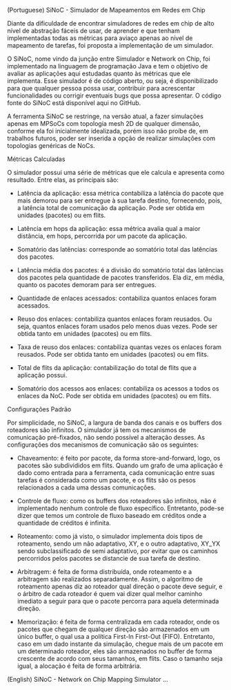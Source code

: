 (Portuguese)
SiNoC - Simulador de Mapeamentos em Redes em Chip

Diante da dificuldade de encontrar simuladores de redes em chip de alto nível de abstração fáceis de usar, de aprender e que tenham implementadas todas as métricas para aviaço apenas ao nivel de mapeamento de tarefas, foi proposta a implementação de um simulador.
 
O SiNoC, nome vindo da junção entre Simulador e Network on Chip, foi implementado na linguagem de programação Java e tem o objetivo de avaliar as aplicações aqui estudadas quanto às métricas que ele implementa. Esse simulador é de código aberto, ou seja, é disponibilizado para que qualquer pessoa possa usar, contribuir para acrescentar funcionalidades ou corrigir eventuais bugs que possa apresentar. O código fonte do SiNoC está disponível aqui no GitHub.
 
A ferramenta SiNoC se restringe, na versão atual, a fazer simulações apenas em MPSoCs com topologia mesh 2D de qualquer dimensão, conforme ela foi inicialmente idealizada, porém isso não proíbe de, em trabalhos futuros, poder ser inserida a opção de realizar simulações com topologias genéricas de NoCs. 
 
Métricas Calculadas
 
O simulador possui uma série de métricas que ele calcula e apresenta como resultado. Entre elas, as principais são:
 
- Latência da aplicação: essa métrica contabiliza a latência do pacote que mais demorou para ser entregue à sua tarefa destino, fornecendo, pois, a latência total de comunicação da aplicação. Pode ser obtida em unidades (pacotes) ou em flits.
	
- Latência em hops da aplicação: essa métrica avalia qual a maior distância, em hops, percorrida por um pacote da aplicação.
	
- Somatório das latências: corresponde ao somatório total das latências dos pacotes.
	
- Latência média dos pacotes: é a divisão do somatório total das latências dos pacotes pela quantidade de pacotes transferidos. Ela diz, em média, quanto os pacotes demoram para ser entregues.
	
- Quantidade de enlaces acessados: contabiliza quantos enlaces foram acessados.
	
- Reuso dos enlaces: contabiliza quantos enlaces foram reusados. Ou seja, quantos enlaces foram usados pelo menos duas vezes. Pode ser obtida tanto em unidades (pacotes) ou em flits.
	
- Taxa de reuso dos enlaces: contabiliza quantas vezes os enlaces foram reusados. Pode ser obtida tanto em unidades (pacotes) ou em flits.
	
- Total de flits da aplicação: contabilização do total de flits que a aplicação possui.
	
- Somatório dos acessos aos enlaces: contabiliza os acessos a todos os enlaces da NoC. Pode ser obtida em unidades (pacotes) ou em flits.
	
Configurações Padrão
 
Por simplicidade, no SiNoC, a largura de banda dos canais e os buffers dos roteadores são infinitos. O simulador já tem os mecanismos de comunicação pré-fixados, não sendo possível a alteração desses. As configurações dos mecanismos de comunicação são os seguintes: 
 
- Chaveamento: é feito por pacote, da forma store-and-forward, logo, os pacotes são subdivididos em flits. Quando um grafo de uma aplicação é dado como entrada para a ferramenta, cada comunicação entre suas tarefas é considerada como um pacote, e os flits são os pesos relacionados a cada uma dessas comunicações.
    
- Controle de fluxo: como os buffers dos roteadores são infinitos, não é implementado nenhum controle de fluxo específico. Entretanto, pode-se dizer que temos um controle de fluxo baseado em créditos onde a quantidade de créditos é infinita.
    
- Roteamento: como já visto, o simulador implementa dois tipos de roteamento, sendo um não adaptativo, XY, e o outro adaptativo, XY\_YX sendo subclassificado de semi adaptativo, por evitar que os caminhos percorridos pelos pacotes se distancie de sua tarefa de destino.
    
- Arbitragem: é feita de forma distribuída, onde  roteamento e a arbitragem são realizados separadamente. Assim, o algoritmo de roteamento apenas diz ao roteador qual direção o pacote deve seguir, e o árbitro de cada roteador é quem vai dizer qual melhor caminho imediato a seguir para que o pacote percorra para aquela determinada direção.
 
- Memorização: é feita de forma centralizada em cada roteador, onde os pacotes que chegam de qualquer direção são armazenados em um único buffer, o qual usa a política First-In First-Out (FIFO). Entretanto, caso em um dado instante da simulação, chegue mais de um pacote em um determinado roteador, eles são armazenados no buffer de forma crescente de acordo com seus tamanhos, em flits. Caso o tamanho seja igual, a alocação é feita de forma arbitrária.

(English)
SiNoC - Network on Chip Mapping Simulator
...
